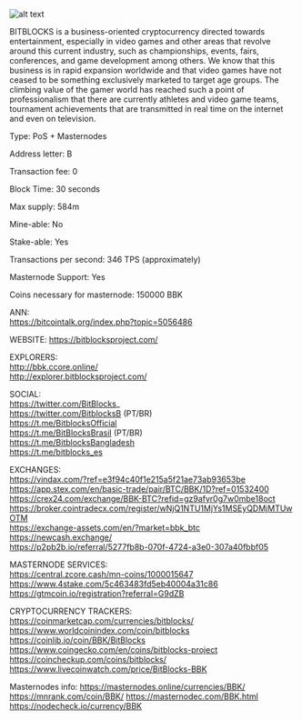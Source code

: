 ![alt text](https://i.imgur.com/agQOdVT.png)

 BITBLOCKS is a business-oriented
cryptocurrency directed towards
entertainment, especially in video
games and other areas that revolve
around this current industry, such
as championships, events, fairs,
conferences, and game
development among others. We
know that this business is in rapid
expansion worldwide and that
video games have not ceased to be
something exclusively marketed to
target age groups. The climbing
value of the gamer world has
reached such a point of
professionalism that there are
currently athletes and video game
teams, tournament achievements
that are transmitted in real time on
the internet and even on television.


Type: PoS + Masternodes

Address letter: B

Transaction fee: 0

Block Time: 30 seconds

Max supply: 584m

Mine-able: No

Stake-able: Yes

Transactions per second: 346 TPS (approximately)

Masternode Support: Yes

Coins necessary for masternode:  150000 BBK

 ANN:  
https://bitcointalk.org/index.php?topic=5056486 

 WEBSITE: 
https://bitblocksproject.com/

 EXPLORERS:  
http://bbk.ccore.online/  
http://explorer.bitblocksproject.com/  

 SOCIAL:  
https://twitter.com/BitBlocks_  
https://twitter.com/BitblocksB (PT/BR)  
https://t.me/BitblocksOfficial  
https://t.me/BitBlocksBrasil (PT/BR)  
https://t.me/BitblocksBangladesh  
https://t.me/bitblocks_es  

 EXCHANGES:  
https://vindax.com/?ref=e3f94c40f1e215a5f21ae73ab93653be  
https://app.stex.com/en/basic-trade/pair/BTC/BBK/1D?ref=01532400  
https://crex24.com/exchange/BBK-BTC?refid=gz9afyr0g7w0mbe18oct  
https://broker.cointradecx.com/register/wNjQ1NTU1MjYs1MSEyQDMjMTUwOTM  
https://exchange-assets.com/en/?market=bbk_btc  
https://newcash.exchange/  
https://p2pb2b.io/referral/5277fb8b-070f-4724-a3e0-307a40fbbf05  

MASTERNODE SERVICES:  
https://central.zcore.cash/mn-coins/1000015647  
https://www.4stake.com/5c463483fd5eb40004a31c86  
https://gtmcoin.io/registration?referral=G9dZB  

 CRYPTOCURRENCY TRACKERS: 
https://coinmarketcap.com/currencies/bitblocks/
https://www.worldcoinindex.com/coin/bitblocks 
https://coinlib.io/coin/BBK/BitBlocks
https://www.coingecko.com/en/coins/bitblocks-project
https://coincheckup.com/coins/bitblocks/
https://www.livecoinwatch.com/price/BitBlocks-BBK

 Masternodes info: 
https://masternodes.online/currencies/BBK/
https://mnrank.com/coin/BBK/
https://masternodec.com/BBK.html
https://nodecheck.io/currency/BBK
